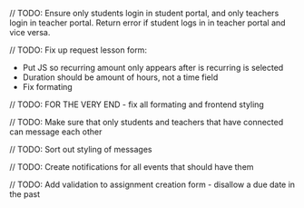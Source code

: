 // TODO: Ensure only students login in student portal, and only teachers login in teacher portal. Return error if student logs in in teacher portal and vice versa.

// TODO: Fix up request lesson form:
* Put JS so recurring amount only appears after is recurring is selected
* Duration should be amount of hours, not a time field
* Fix formating

// TODO: FOR THE VERY END - fix all formating and frontend styling

// TODO: Make sure that only students and teachers that have connected can message each other

// TODO: Sort out styling of messages

// TODO: Create notifications for all events that should have them

// TODO: Add validation to assignment creation form - disallow a due date in the past
